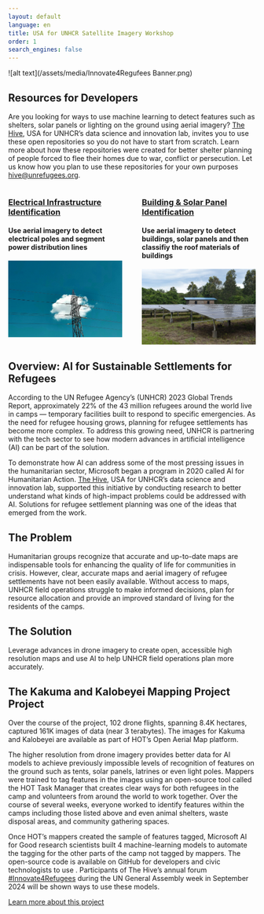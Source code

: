 ```yaml
---
layout: default
language: en
title: USA for UNHCR Satellite Imagery Workshop
order: 1
search_engines: false
---
```


![alt text](/assets/media/Innovate4Regufees Banner.png)

## Resources for Developers
Are you looking for ways to use machine learning to detect features such as shelters, solar panels or lighting on the ground using aerial imagery? [The Hive](https://github.com/USAFORUNHCRhive), USA for UNHCR’s data science and innovation lab, invites you to use these open repositories so you do not have to start from scratch. Learn more about how these repositories were created for better shelter planning of people forced to flee their homes due to war, conflict or persecution. Let us know how you plan to use these repositories for your own purposes hive@unrefugees.org. 

<div style="display: flex; justify-content: space-between;">

  <div style="flex: 1; margin-right: 20px;">
    <h3><a href="https://github.com/USAFORUNHCRhive/turkana-grid-mapping">Electrical Infrastructure Identification</a></h3>
    <h4>Use aerial imagery to detect electrical poles and segment power distribution lines</h4>
    <img src="assets/media/electricalpole.jpg" alt="electrical mapping image" style="width:100%;">
  </div>

  <div style="flex: 1; margin-left: 20px;">
    <h3><a href="https://github.com/USAFORUNHCRhive/turkana-camp-roof-mapping">Building & Solar Panel Identification</a></h3>
    <h4>Use aerial imagery to detect buildings, solar panels and then classifiy the roof materials of buildings</h4>
    <img src="assets/media/solar.jpg" alt="roof mapping image" style="width:101.4%;">
  </div>

</div>

## Overview: AI for Sustainable Settlements for Refugees
According to the UN Refugee Agency’s (UNHCR) 2023 Global Trends Report, approximately 22% of the 43 million refugees around the world live in camps — temporary facilities built to respond to specific emergencies. As the need for refugee housing grows, planning for refugee settlements has become more complex. To address this growing need, UNHCR is partnering with the tech sector to see how modern advances in artificial intelligence (AI) can be part of the solution.

To demonstrate how AI can address some of the most pressing issues in the humanitarian sector, Microsoft began a program in 2020 called AI for Humanitarian Action. [The Hive](https://github.com/USAFORUNHCRhive), USA for UNHCR’s data science and innovation lab, supported this initiative by conducting research to better understand what kinds of high-impact problems could be addressed with AI. Solutions for refugee settlement planning was one of the ideas that emerged from the work.

## The Problem
Humanitarian groups recognize that accurate and up-to-date maps are indispensable tools for enhancing the quality of life for communities in crisis. However, clear, accurate maps and aerial imagery of refugee settlements have not been easily available. Without access to maps, UNHCR field operations struggle to make informed decisions, plan for resource allocation and provide an improved standard of living for the residents of the camps.

## The Solution
Leverage advances in drone imagery to create open, accessible high resolution maps and use AI to help UNHCR field operations plan more accurately.

## The Kakuma and Kalobeyei Mapping Project Project
Over the course of the project, 102 drone flights, spanning 8.4K hectares, captured 161K images of data (near 3 terabytes). The images for Kakuma and Kalobeyei are available as part of HOT’s Open Aerial Map platform.

The higher resolution from drone imagery provides better data for AI models to achieve previously impossible levels of recognition of features on the ground such as tents, solar panels, latrines or even light poles. Mappers were trained to tag features in the images using an open-source tool called the HOT Task Manager that creates clear ways for both refugees in the camp and volunteers from around the world to work together. Over the course of several weeks, everyone worked to identify features within the camps including those listed above and even animal shelters, waste disposal areas, and community gathering spaces.

Once HOT’s mappers created the sample of features tagged, Microsoft AI for Good research scientists built 4 machine-learning models to automate the tagging for the other parts of the camp not tagged by mappers. The open-source code is available on GitHub for developers and civic technologists to use . Participants of The Hive’s annual forum [#Innovate4Refugees](https://www.unrefugees.org/innovate4refugees/) during the UN General Assembly week in September 2024 will be shown ways to use these models.

[Learn more about this project](https://www.unrefugees.org/news/kakuma-and-kalobeyei-drone-imagery-and-machine-learning-for-better-planning-of-refugee-settlements/)
